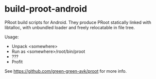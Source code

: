 # build-proot-android

PRoot build scripts for Android. They produce PRoot statically linked with libtalloc, with unbundled loader and freely relocatable in file tree.

Usage:
- Unpack \<somewhere\>
- Run as \<somewhere\>/root/bin/proot
- ???
- Profit

See https://github.com/green-green-avk/proot for more info.
